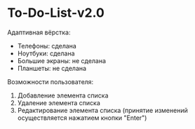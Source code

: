 # To-Do-List-v2.0

Адаптивная вёрстка: 

- Телефоны: сделана
- Ноутбуки: сделана
- Большие экраны: не сделана
- Планшеты: не сделана

Возможности пользователя: 

1. Добавление элемента списка
2. Удаление элемента списка
3. Редактирование элемента списка (принятие изменений осуществляется нажатием кнопки "Enter")
